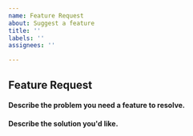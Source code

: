 ```yaml
---
name: Feature Request
about: Suggest a feature
title: ''
labels: ''
assignees: ''

---
```


## Feature Request

#### Describe the problem you need a feature to resolve.

<!--
A clear and concise description of what the problem is. Example:

I have an issue when ...
-->

#### Describe the solution you'd like.

<!-- A clear and concise description of what you want to happen. Add any considered drawbacks. -->

<!-- If your request relates to a particular operator type, uncomment one or more of the following lines corresponding to the language of that type -->

<!-- /language go -->
<!-- /language ansible For ansible operator related feature requests, please create the issue in https://github.com/operator-framework/ansible-operator-plugins -->
<!-- /language helm -->
